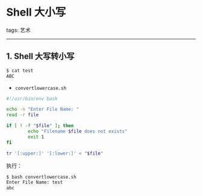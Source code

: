 #  Shell  大小写
tags: 艺术



---

##  1. Shell  大写转小写
```bash
$ cat test
ABC
```

 - `convertlowercase.sh`

```bash
#!/usr/bin/env bash

echo -n "Enter File Name: "
read -r file

if [ ! -f "$file" ]; then
        echo "Filename $file does not exists"
        exit 1
fi

tr '[:upper:]' '[:lower:]' < "$file" 
```
执行：

```bash
$ bash convertlowercase.sh
Enter File Name: test
abc
```

